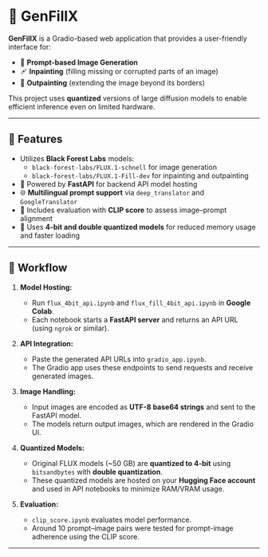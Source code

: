 # 🌌 GenFillX

**GenFillX** is a Gradio-based web application that provides a user-friendly interface for:
- 🎨 **Prompt-based Image Generation**
- 🩹 **Inpainting** (filling missing or corrupted parts of an image)
- 🌄 **Outpainting** (extending the image beyond its borders)

This project uses **quantized** versions of large diffusion models to enable efficient inference even on limited hardware.

---

## 🚀 Features

- Utilizes **Black Forest Labs** models:
  - `black-forest-labs/FLUX.1-schnell` for image generation
  - `black-forest-labs/FLUX.1-Fill-dev` for inpainting and outpainting
- 🧠 Powered by **FastAPI** for backend API model hosting
- 🌐 **Multilingual prompt support** via `deep_translator` and `GoogleTranslator`
- 🧪 Includes evaluation with **CLIP score** to assess image–prompt alignment
- 💾 Uses **4-bit and double quantized models** for reduced memory usage and faster loading

---


## 🔁 Workflow

1. **Model Hosting:**
   - Run `flux_4bit_api.ipynb` and `flux_fill_4bit_api.ipynb` in **Google Colab**.
   - Each notebook starts a **FastAPI server** and returns an API URL (using `ngrok` or similar).

2. **API Integration:**
   - Paste the generated API URLs into `gradio_app.ipynb`.
   - The Gradio app uses these endpoints to send requests and receive generated images.

3. **Image Handling:**
   - Input images are encoded as **UTF-8 base64 strings** and sent to the FastAPI model.
   - The models return output images, which are rendered in the Gradio UI.

4. **Quantized Models:**
   - Original FLUX models (~50 GB) are **quantized to 4-bit** using `bitsandbytes` with **double quantization**.
   - These quantized models are hosted on your **Hugging Face account** and used in API notebooks to minimize RAM/VRAM usage.

5. **Evaluation:**
   - `clip_score.ipynb` evaluates model performance.
   - Around 10 prompt–image pairs were tested for prompt-image adherence using the CLIP score.

---

